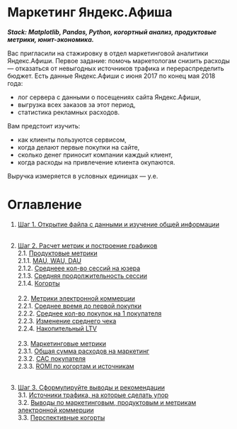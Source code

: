 # Маркетинг Яндекс.Афиша

**_Stack: Matplotlib, Pandas, Python, когортный анализ, продуктовые метрики, юнит-экономика._**

Вас пригласили на стажировку в отдел маркетинговой аналитики Яндекс.Афиши. Первое задание: помочь маркетологам снизить расходы — отказаться от невыгодных источников трафика и перераспределить бюджет.
Есть данные Яндекс.Афиши с июня 2017 по конец мая 2018 года:
- лог сервера с данными о посещениях сайта Яндекс.Афиши,
- выгрузка всех заказов за этот период,
- статистика рекламных расходов.

Вам предстоит изучить:
- как клиенты пользуются сервисом,
- когда делают первые покупки на сайте,
- сколько денег приносит компании каждый клиент,
- когда расходы на привлечение клиента окупаются.

Выручка измеряется в условных единицах — у.е.

# Оглавление

1. [Шаг 1. Открытие файла с данными и изучение общей информации](#step1)<br><br>

2. [Шаг 2. Расчет метрик и построение графиков](#step2)<br>
    2.1. [Продуктовые метрики](#step2-1)<br>
    2.1.1. [MAU, WAU, DAU](#step2-1-1)<br>
    2.1.2. [Среднеее кол-во сессий на юзера](#step2-1-2)<br>
    2.1.3. [Средняя продолжительность сессии](#step2-1-3)<br>
    2.1.4. [Когорты](#step2-1-4)<br><br>
    2.2. [Метрики электронной коммерции](#step2-2)<br>
    2.2.1. [Среднее время до первой покупки](#step2-2-1)<br>
    2.2.2. [Среднее кол-во покупок на 1 покупателя](#step2-2-2)<br>
    2.2.3. [Изменение среднего чека](#step2-2-3)<br>
    2.2.4. [Накопительный LTV](#step2-2-4)<br><br>
    2.3. [Маркетинговые метрики](#step2-3)<br>
    2.3.1. [Общая сумма расходов на маркетинг](#step2-3-1)<br>
    2.3.2. [CAC покупателя](#step2-3-2)<br>
    2.3.3. [ROMI по когортам и источникам](#step2-3-3)<br><br>
3. [Шаг 3. Сформулируйте выводы и рекомендации](#step3)<br>
    3.1. [Источники трафика, на которые сделать упор](#step3-3)<br>
    3.2. [Выводы по маркетинговым, продуктовым и метрикам электронной коммерции](#step3-2)<br>
    3.3. [Перспективные когорты](#step3-3)
